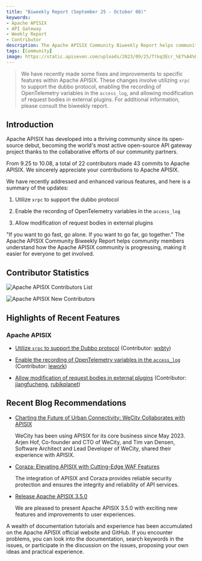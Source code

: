 ```yaml
---
title: "Biweekly Report (September 25 - October 08)"
keywords: 
- Apache APISIX
- API Gateway
- Weekly Report
- Contributor
description: The Apache APISIX Community Biweekly Report helps community members understand how the Apache APISIX community is progressing, making it easier for everyone to get involved.
tags: [Community]
image: https://static.apiseven.com/uploads/2023/09/25/Ttkq3Ecr_%E7%A4%BE%E5%8C%BA%E5%8F%8C%E5%91%A8%E6%8A%A5-%E5%85%AC%E4%BC%97%E5%8F%B7%E5%A4%B4%E5%9B%BE-%E8%8B%B1%E6%96%87.png
---
```


> We have recently made some fixes and improvements to specific features within Apache APISIX. These changes involve utilizing `xrpc` to support the dubbo protocol, enabling the recording of OpenTelemetry variables in the `access_log`, and allowing modification of request bodies in external plugins. For additional information, please consult the biweekly report.
<!--truncate-->

## Introduction

Apache APISIX has developed into a thriving community since its open-source debut, becoming the world's most active open-source API gateway project thanks to the collaborative efforts of our community partners.

From 9.25 to 10.08, a total of 22 contributors made 43 commits to Apache APISIX. We sincerely appreciate your contributions to Apache APISIX.

We have recently addressed and enhanced various features, and here is a summary of the updates:

1. Utilize `xrpc` to support the dubbo protocol

2. Enable the recording of OpenTelemetry variables in the `access_log`

3. Allow modification of request bodies in external plugins

"If you want to go fast, go alone. If you want to go far, go together." The Apache APISIX Community Biweekly Report helps community members understand how the Apache APISIX community is progressing, making it easier for everyone to get involved.

## Contributor Statistics

![Apache APISIX Contributors List](https://static.apiseven.com/uploads/2023/09/26/vv9C03oJ_Frame%204.png)

![Apache APISIX New Contributors](https://static.apiseven.com/uploads/2023/09/26/0xnTsOLT_9.24-newcon.png)

## Highlights of Recent Features

### Apache APISIX

- [Utilize `xrpc` to support the Dubbo protocol](https://github.com/apache/apisix/pull/9660) (Contributor: [wxbty](https://github.com/wxbty))

- [Enable the recording of OpenTelemetry variables in the `access_log`](https://github.com/apache/apisix/pull/8871) (Contributor: [lework](https://github.com/lework))

- [Allow modification of request bodies in external plugins](https://github.com/apache/apisix/pull/9990) (Contributor: [jiangfucheng](https://github.com/jiangfucheng), [rubikplanet](https://github.com/rubikplanet))

## Recent Blog Recommendations

- [Charting the Future of Urban Connectivity: WeCity Collaborates with APISIX](https://apisix.apache.org/blog/2023/09/20/wecity-uses-apisix/)

  WeCity has been using APISIX for its core business since May 2023. Arjen Hof, Co-founder and CTO of WeCity, and Tim van Densen, Software Architect and Lead Developer of WeCity, shared their experience with APISIX.

- [Coraza: Elevating APISIX with Cutting-Edge WAF Features](https://apisix.apache.org/blog/2023/09/08/APISIX-integrates-with-Coraza/)

  The integration of APISIX and Coraza provides reliable security protection and ensures the integrity and reliability of API services.

- [Release Apache APISIX 3.5.0](https://apisix.apache.org/blog/2023/09/01/release-apache-apisix-3.5.0/)

  We are pleased to present Apache APISIX 3.5.0 with exciting new features and improvements to user experiences.

A wealth of documentation tutorials and experience has been accumulated on the Apache APISIX official website and GitHub. If you encounter problems, you can look into the documentation, search keywords in the issues, or participate in the discussion on the issues, proposing your own ideas and practical experience.
